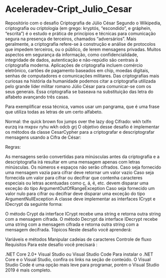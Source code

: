 # Aceleradev-Cript_Julio_Cesar
Repositório com o desafio Criptografia de Júlio César
Segundo o Wikipedia, criptografia ou criptologia (em grego: kryptós, “escondido”, e gráphein, “escrita”) é o estudo e prática de princípios e técnicas para comunicação segura na presença de terceiros, chamados “adversários”. Mais geralmente, a criptografia refere-se à construção e análise de protocolos que impedem terceiros, ou o público, de lerem mensagens privadas. Muitos aspectos em segurança da informação, como confidencialidade, integridade de dados, autenticação e não-repúdio são centrais à criptografia moderna. Aplicações de criptografia incluem comércio eletrônico, cartões de pagamento baseados em chip, moedas digitais, senhas de computadores e comunicações militares. Das criptografias mais curiosas na história da humanidade podemos citar a criptografia utilizada pelo grande líder militar romano Júlio César para comunicar-se com os seus generais. Essa criptografia se baseava na substituição das letra do alfabeto avançando três casas.

Para exemplificar essa técnica, vamos usar um pangrama, que é uma frase que utiliza todas as letras de um certo alfabeto.

Normal:  the quick brown fox jumps over the lazy dog
Cifrado: wkh txlfn eurzq ira mxpsv ryhu wkh odcb grj
O objetivo desse desafio é implementar os métodos da classe CesarCypher para a criptografar e descriptografar mensagens usando a Cifra de César:

Regras:

As mensagens serão convertidas para minúsculas antes da criptografia e a descriptografia irá resultar em uma mensagem apenas com letras minúsculas.
Os números e espaços não serão cifrados.
Caso seja fornecido uma mensagem vazia para cifrar deve retornar um valor vazio
Caso seja fornecida um valor para cifrar ou decifrar que contenha caracteres especiais ou letras acentuadas como ç, á, é, etc. devem disparar uma exceção do tipo ArgumentOutOfRangeException
Caso seja fornecido um valor nulo para cifrar ou decifrar deve disparar uma exceção do tipo ArgumentNullException
A classe deve implementar as interfaces ICrypt e IDecrypt da seguinte forma:

O método Crypt da interface ICrypt recebe uma string e retorna outra string com a mensagem cifrada.
O método Decrypt da interface IDecrypt recebe uma string com a mensagem cifrada e retorna outra string com a mensagem decifrada.
Tópicos
Neste desafio você aprenderá:

Variáveis e métodos
Manipular cadeias de caracteres
Controle de fluxo
Requisitos
​Para este desafio você precisará :

.NET Core 2.0+
Visual Studio ou Visual Studio Code
Para instalar o .NET Core e o Visual Studio, confira os links na seção de conteúdo. O Visual Studio Code é uma opção mais leve para programar, porém o Visual Studio 2019 é mais completo.
